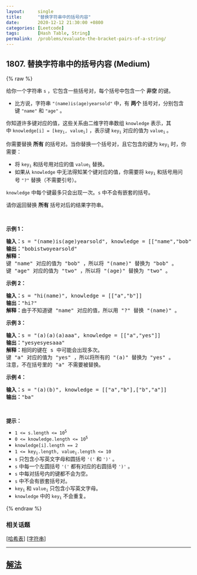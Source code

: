 ```yaml
---
layout:     single
title:      "替换字符串中的括号内容"
date:       2020-12-12 21:30:00 +0800
categories: [Leetcode]
tags:       [Hash Table, String]
permalink:  /problems/evaluate-the-bracket-pairs-of-a-string/
---
```


## 1807. 替换字符串中的括号内容 (Medium)

{% raw %}

<p>给你一个字符串 <code>s</code> ，它包含一些括号对，每个括号中包含一个 <strong>非空</strong> 的键。</p>

<ul>
	<li>比方说，字符串 <code>"(name)is(age)yearsold"</code> 中，有 <strong>两个</strong> 括号对，分别包含键 <code>"name"</code> 和 <code>"age"</code> 。</li>
</ul>

<p>你知道许多键对应的值，这些关系由二维字符串数组 <code>knowledge</code> 表示，其中 <code>knowledge[i] = [key<sub>i</sub>, value<sub>i</sub>]</code> ，表示键 <code>key<sub>i</sub></code> 对应的值为 <code>value<sub>i</sub></code><sub> </sub>。</p>

<p>你需要替换 <strong>所有</strong> 的括号对。当你替换一个括号对，且它包含的键为 <code>key<sub>i</sub></code> 时，你需要：</p>

<ul>
	<li>将 <code>key<sub>i</sub></code> 和括号用对应的值 <code>value<sub>i</sub></code> 替换。</li>
	<li>如果从 <code>knowledge</code> 中无法得知某个键对应的值，你需要将 <code>key<sub>i</sub></code> 和括号用问号 <code>"?"</code> 替换（不需要引号）。</li>
</ul>

<p><code>knowledge</code> 中每个键最多只会出现一次。<code>s</code> 中不会有嵌套的括号。</p>

<p>请你返回替换 <strong>所有</strong> 括号对后的结果字符串。</p>

<p> </p>

<p><strong>示例 1：</strong></p>

<pre><b>输入：</b>s = "(name)is(age)yearsold", knowledge = [["name","bob"],["age","two"]]
<b>输出：</b>"bobistwoyearsold"
<strong>解释：</strong>
键 "name" 对应的值为 "bob" ，所以将 "(name)" 替换为 "bob" 。
键 "age" 对应的值为 "two" ，所以将 "(age)" 替换为 "two" 。
</pre>

<p><strong>示例 2：</strong></p>

<pre><b>输入：</b>s = "hi(name)", knowledge = [["a","b"]]
<b>输出：</b>"hi?"
<b>解释：</b>由于不知道键 "name" 对应的值，所以用 "?" 替换 "(name)" 。
</pre>

<p><strong>示例 3：</strong></p>

<pre><b>输入：</b>s = "(a)(a)(a)aaa", knowledge = [["a","yes"]]
<b>输出：</b>"yesyesyesaaa"
<b>解释：</b>相同的键在 s 中可能会出现多次。
键 "a" 对应的值为 "yes" ，所以将所有的 "(a)" 替换为 "yes" 。
注意，不在括号里的 "a" 不需要被替换。
</pre>

<p><strong>示例 4：</strong></p>

<pre><b>输入：</b>s = "(a)(b)", knowledge = [["a","b"],["b","a"]]
<b>输出：</b>"ba"</pre>

<p> </p>

<p><strong>提示：</strong></p>

<ul>
	<li><code>1 &lt;= s.length &lt;= 10<sup>5</sup></code></li>
	<li><code>0 &lt;= knowledge.length &lt;= 10<sup>5</sup></code></li>
	<li><code>knowledge[i].length == 2</code></li>
	<li><code>1 &lt;= key<sub>i</sub>.length, value<sub>i</sub>.length &lt;= 10</code></li>
	<li><code>s</code> 只包含小写英文字母和圆括号 <code>'('</code> 和 <code>')'</code> 。</li>
	<li><code>s</code> 中每一个左圆括号 <code>'('</code> 都有对应的右圆括号 <code>')'</code> 。</li>
	<li><code>s</code> 中每对括号内的键都不会为空。</li>
	<li><code>s</code> 中不会有嵌套括号对。</li>
	<li><code>key<sub>i</sub></code> 和 <code>value<sub>i</sub></code> 只包含小写英文字母。</li>
	<li><code>knowledge</code> 中的 <code>key<sub>i</sub></code> 不会重复。</li>
</ul>

{% endraw %}

### 相关话题
  [[哈希表](https://github.com/openset/leetcode/tree/master/tag/hash-table/README.md)]
  [[字符串](https://github.com/openset/leetcode/tree/master/tag/string/README.md)]

---

## [解法](https://github.com/openset/leetcode/tree/master/problems/evaluate-the-bracket-pairs-of-a-string)
